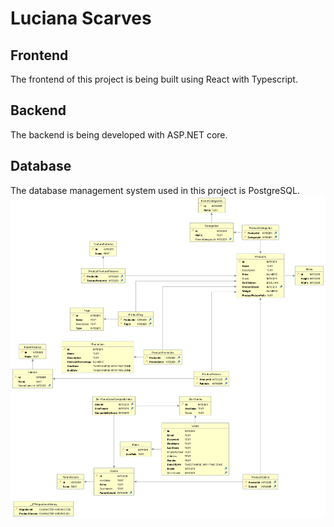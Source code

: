 # Luciana Scarves

## Frontend
The frontend of this project is being built using React with Typescript.

## Backend
The backend is being developed with ASP.NET core.

## Database
The database management system used in this project is PostgreSQL.
![ER Diagram](https://github.com/Alisafa60/luciana/raw/main/lucianaER.png)

